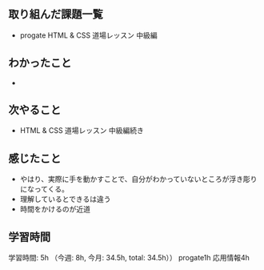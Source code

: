 ## 取り組んだ課題一覧
- progate HTML & CSS 道場レッスン 中級編
## わかったこと
- 
## 次やること
- HTML & CSS 道場レッスン 中級編続き
## 感じたこと
- やはり、実際に手を動かすことで、自分がわかっていないところが浮き彫りになってくる。
- 理解しているとできるは違う
- 時間をかけるのが近道
## 学習時間
学習時間: 5h （今週: 8h, 今月: 34.5h, total: 34.5h））
progate1h
応用情報4h
